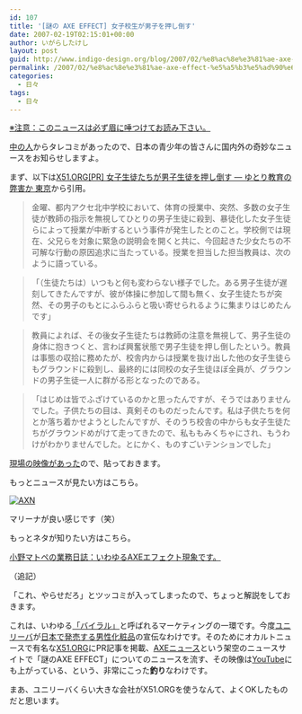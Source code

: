 ```yaml
---
id: 107
title: '[謎の AXE EFFECT] 女子校生が男子を押し倒す'
date: 2007-02-19T02:15:01+00:00
author: いがらしたけし
layout: post
guid: http://www.indigo-design.org/blog/2007/02/%e8%ac%8e%e3%81%ae-axe-effect-%e5%a5%b3%e5%ad%90%e6%a0%a1%e7%94%9f%e3%81%8c%e7%94%b7%e5%ad%90%e3%82%92%e6%8a%bc%e3%81%97%e5%80%92%e3%81%99/
permalink: /2007/02/%e8%ac%8e%e3%81%ae-axe-effect-%e5%a5%b3%e5%ad%90%e6%a0%a1%e7%94%9f%e3%81%8c%e7%94%b7%e5%ad%90%e3%82%92%e6%8a%bc%e3%81%97%e5%80%92%e3%81%99/
categories:
  - 日々
tags:
  - 日々
---
```

[※注意：このニュースは必ず眉に唾つけてお読み下さい。](#more)
  
<a href="http://www.axeeffect.jp/" target="_blank">中の人</a>からタレコミがあったので、日本の青少年の皆さんに国内外の奇妙なニュースをお知らせしますよ。
  
まず、以下は<a href="http://x51.org/" target="_blank">X51.ORG</a><a href="http://x51.org/axe/taiso.php" target="_blank" class="broken_link">[PR] 女子生徒たちが男子生徒を押し倒す — ゆとり教育の弊害か 東京</a>から引用。

> 金曜、都内アクセ北中学校において、体育の授業中、突然、多数の女子生徒が教師の指示を無視してひとりの男子生徒に殺到、暴徒化した女子生徒らによって授業が中断するという事件が発生したとのこと。学校側では現在、父兄らを対象に緊急の説明会を開くと共に、今回起きた少女たちの不可解な行動の原因追求に当たっている。授業を担当した担当教員は、次のように語っている。
  
> 「（生徒たちは）いつもと何も変わらない様子でした。ある男子生徒が遅刻してきたんですが、彼が体操に参加して間も無く、女子生徒たちが突然、その男子のもとにふらふらと吸い寄せられるように集まりはじめたんです」
  
> 教員によれば、その後女子生徒たちは教師の注意を無視して、男子生徒の身体に抱きつくと、言わば興奮状態で男子生徒を押し倒したという。教員は事態の収拾に務めたが、校舎内からは授業を抜け出した他の女子生徒らもグラウンドに殺到し、最終的には同校の女子生徒ほぼ全員が、グラウンドの男子生徒一人に群がる形となったのである。
  
> 「はじめは皆でふざけているのかと思ったんですが、そうではありませんでした。子供たちの目は、真剣そのものだったんです。私は子供たちを何とか落ち着かせようとしたんですが、そのうち校舎の中からも女子生徒たちがグラウンドめがけて走ってきたので、私ももみくちゃにされ、もうわけがわかりませんでした。とにかく、ものすごいテンションでした」

<a href="http://www.youtube.com/watch?v=5SmUvJ4yk-c" target="_blank">現場の映像があった</a>ので、貼っておきます。

もっとニュースが見たい方はこちら。
  
<a href="http://www.axeeffect.jp/" target="_blank"><img src="http://blog-imgs-29.fc2.com/a/r/m/armadillo75/070219bn_axe.jpg" alt="AXN" border="0" /></a>
  
マリーナが良い感じです（笑）
  
もっとネタが知りたい方はこちら。
  
<a href="http://d.hatena.ne.jp/ono_matope/20070209#1171025345" target="_blank">小野マトペの業務日誌：いわゆるAXEエフェクト現象です。</a>

<!--more-->


  
（追記）
  
「これ、やらせだろ」とツッコミが入ってしまったので、ちょっと解説をしておきます。
  
これは、いわゆる<a href="http://www.atmarkit.co.jp/aig/04biz/viralmarketing.html" target="_blank">「バイラル」</a>と呼ばれるマーケティングの一環です。今度<a href="http://www.unilever.co.jp/" target="_blank">ユニリーバ</a>が<a href="http://www.theaxeeffect.com/axeproducts.html" target="_blank" class="broken_link">日本で発売する男性化粧品</a>の宣伝なわけです。そのためにオカルトニュースで有名な<a href="http://x51.org/" target="_blank">X51.ORG</a>にPR記事を掲載、<a href="http://www.axeeffect.jp/" target="_blank">AXEニュース</a>という架空のニュースサイトで「謎のAXE EFFECT」についてのニュースを流す、その映像は<a href="http://www.youtube.com/profile?user=sgrmym" target="_blank">YouTube</a>にも上がっている、という、非常にこった**釣り**なわけです。
  
まあ、ユニリーバくらい大きな会社がX51.ORGを使うなんて、よくOKしたものだと思います。
